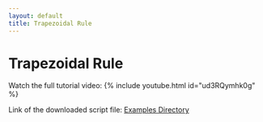 ```yaml
---
layout: default
title: Trapezoidal Rule
---
```


# Trapezoidal Rule
Watch the full tutorial video:
{% include youtube.html id="ud3RQymhk0g" %}


Link of the downloaded script file: [Examples Directory](https://github.com/mohangiri1/Fortran/tree/main/examples)
